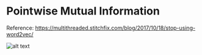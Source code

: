 # Pointwise Mutual Information

Reference: https://multithreaded.stitchfix.com/blog/2017/10/18/stop-using-word2vec/

![alt text](https://github.com/praveentn/hgwxx7/blob/master/pmi.gif)
